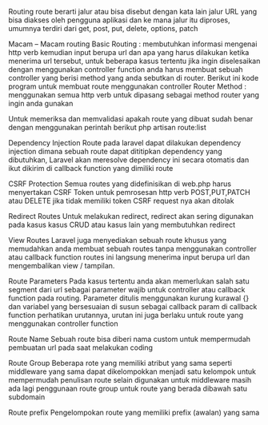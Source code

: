 Routing
  route berarti jalur atau bisa disebut dengan kata lain jalur URL yang bisa diakses oleh pengguna aplikasi dan ke mana jalur itu diproses, umumnya terdiri dari get, post, put, delete, options, patch

Macam – Macam routing
  Basic Routing : membutuhkan informasi mengenai http verb kemudian input berupa url dan apa yang harus dilakukan ketika menerima url tersebut, untuk beberapa kasus tertentu jika ingin diselesaikan dengan menggunakan controller function anda harus membuat sebuah controller yang berisi method yang anda sebutkan di router. Berikut ini kode program untuk membuat route menggunakan controller
  Router Method : menggunakan semua http verb untuk dipasang sebagai method router yang ingin anda gunakan
 
 Untuk memeriksa dan memvalidasi apakah route yang dibuat sudah benar dengan menggunakan perintah berikut php artisan route:list
 
 Dependency Injection Route pada laravel dapat dilakukan dependency injection dimana sebuah route dapat dititipkan dependency yang dibutuhkan, Laravel akan meresolve dependency ini secara otomatis dan ikut dikirim di callback function yang dimiliki route
 
 CSRF Protection Semua routes yang didefinisikan di web.php harus menyertakan CSRF Token untuk pemrosesan http verb POST,PUT,PATCH atau DELETE jika tidak memiliki token CSRF request nya akan ditolak
 
 Redirect Routes Untuk melakukan redirect, redirect akan sering digunakan pada kasus kasus CRUD atau kasus lain yang membutuhkan redirect
 
 View Routes Laravel juga menyediakan sebuah route khusus yang memudahkan anda membuat sebuah routes tanpa menggunakan controller atau callback function routes ini langsung menerima input berupa url dan mengembalikan view / tampilan.
 
 Route Parameters Pada kasus tertentu anda akan memerlukan salah satu segment dari url sebagai parameter wajib untuk controller atau callback function pada routing. Parameter ditulis menggunakan kurung kurawal {} dan variabel yang bersesuaian di susun sebagai callback param di callback function perhatikan urutannya, urutan ini juga berlaku untuk route yang menggunakan controller function
 
 Route Name Sebuah route bisa diberi nama custom untuk mempermudah pembuatan url pada saat melakukan coding
 
 Route Group Beberapa rote yang memiliki atribut yang sama seperti middleware yang sama dapat dikelompokkan menjadi satu kelompok untuk mempermudah penulisan route selain digunakan untuk middleware masih ada lagi penggunaan route group untuk route yang berada dibawah satu subdomain
 
 Route prefix Pengelompokan route yang memiliki prefix (awalan) yang sama
